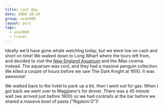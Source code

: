 ```yaml
---
title: Last Day
date: 2008-10-24
group: usa2008
layout: post
tags:
  - usa2008
  - travel
---
```

Ideally we'd have gone whale watching today, but we were low on cash and short on time! We walked down to Long Wharf where the tours left from, and decided to visit the [New England Aquarium](http://www.neaq.org/index.php) and the iMax cinema instead. The aquarium was cool, and they had a massive penguin collection. We killed a couple of hours before we saw The Dark Knight at 1600. It was awesome! 

We walked back to the hotel to pack up a bit, then I went out for gas. When I got back we went over to Maggiano's for dinner. There was a 45 minute wait (we arrived just before 1900) so we had cocktails at the bar before we shared a massive bowl of pasta ("Rigatoni D")!